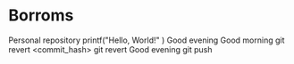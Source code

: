 # Borroms
Personal repository
printf("Hello, World!" )
Good evening
Good morning
git revert <commit_hash>
git revert Good evening
git push

